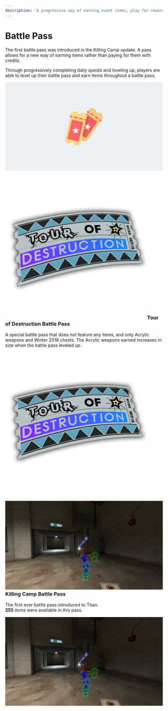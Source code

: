 ```yaml
---
description: 'A progressive way of earning event items, play for rewards.'
---
```


# Battle Pass

The first battle pass was introduced in the Killing Camp update. A pass allows for a new way of earning items rather than paying for them with credits.

Through progressively completing daily quests and leveling up, players are able to level up their battle pass and earn items throughout a battle pass.

![](../.gitbook/assets/battlepass.png)

### ![](../.gitbook/assets/image.png) Tour of Destruction Battle Pass

A special battle pass that does not feature any items, and only Acrylic weapons and Winter 2018 chests. The Acrylic weapons earned increases in size when the battle pass leveled up.

![Item Image \(by Leeroy\)](../.gitbook/assets/image.png)

### ![](../.gitbook/assets/image%20%2814%29.png) Killing Camp Battle Pass

The first ever battle pass introduced to Titan.  
**255** items were available in this pass.

![Item Image](../.gitbook/assets/image%20%2814%29.png)


